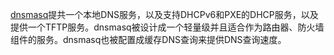 [dnsmasq](http://www.thekelleys.org.uk/dnsmasq/doc.html)提共一个本地DNS服务，以及支持DHCPv6和PXE的DHCP服务，以及提供一个TFTP服务。dnsmasq被设计成一个轻量级并且适合作为路由器、防火墙组件的服务。dnsmasq也被配置成缓存DNS查询来提供DNS查询速度。